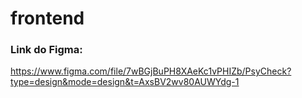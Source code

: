 # frontend

### Link do Figma: 
https://www.figma.com/file/7wBGjBuPH8XAeKc1vPHIZb/PsyCheck?type=design&mode=design&t=AxsBV2wv80AUWYdg-1
